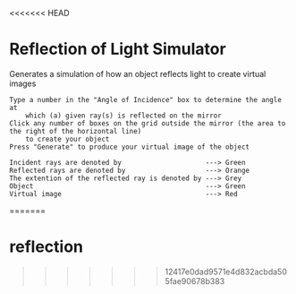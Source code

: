 <<<<<<< HEAD
# Reflection of Light Simulator
Generates a simulation of how an object reflects light to create virtual images

    Type a number in the "Angle of Incidence" box to determine the angle at 
        which (a) given ray(s) is reflected on the mirror
    Click any number of boxes on the grid outside the mirror (the area to the right of the horizontal line)
        to create your object
    Press "Generate" to produce your virtual image of the object
    
    Incident rays are denoted by                     ---> Green
    Reflected rays are denoted by                    ---> Orange
    The extention of the reflected ray is denoted by ---> Grey
    Object                                           ---> Green
    Virtual image                                    ---> Red


=======
# reflection
>>>>>>> 12417e0dad9571e4d832acbda505fae90678b383
